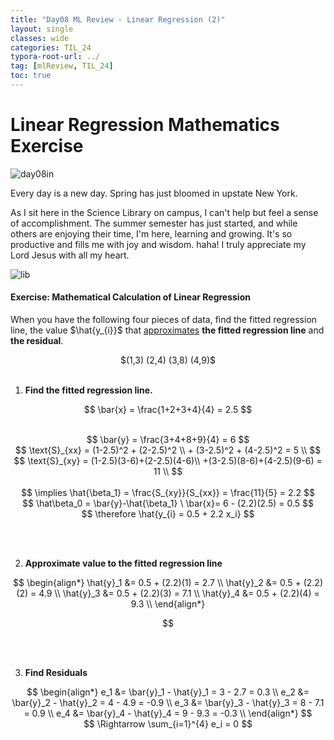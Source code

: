 ```yaml
---
title: "Day08 ML Review - Linear Regression (2)"
layout: single
classes: wide
categories: TIL_24
typora-root-url: ../
tag: [mlReview, TIL_24]
toc: true
---
```


# Linear Regression Mathematics Exercise

<img src="/blog/images/2024-05-23-TIL24_Day8/20D36117-06D4-4077-9EDC-68C0B43EE283.jpeg" alt="day08in">

Every day is a new day. Spring has just bloomed in upstate New York.

As I sit here in the Science Library on campus, I can't help but feel a sense of accomplishment. The summer semester has just started, and while others are enjoying their time, I'm here, learning and growing. It's so productive and fills me with joy and wisdom. haha! I truly appreciate my Lord Jesus with all my heart.



<img src="/blog/images/2024-05-23-TIL24_Day8/4C4610FF-B8AD-4674-95E2-2F7E432692FF_1_102_a.jpeg" alt="lib">



#### Exercise: Mathematical Calculation of Linear Regression

When you have the following four pieces of data, find the fitted regression line, the value $\hat{y_{i}}$ that <u>approximates</u> **the fitted regression line** and **the residual**.<br>

<center>$(1,3) (2,4) (3,8) (4,9)$</center>

<br>

1. **Find the fitted regression line.**

<center>

$$
\bar{x} = \frac{1+2+3+4}{4} = 2.5
$$

<br>
$$
\bar{y} = \frac{3+4+8+9}{4} = 6
$$
<br>
$$
\text{S}_{xx} = (1-2.5)^2 + (2-2.5)^2 \\
+ (3-2.5)^2 + (4-2.5)^2 = 5 \\
$$
<br>
$$
\text{S}_{xy} = (1-2.5)(3-6)+(2-2.5)(4-6)\\ 
+(3-2.5)(8-6)+(4-2.5)(9-6) = 11 \\
$$
<br><br>
$$
\implies \hat{\beta_1} = \frac{S_{xy}}{S_{xx}} = \frac{11}{5} = 2.2
$$
<br>
$$
\hat\beta_0 = \bar{y}-\hat{\beta_1} \ \bar{x}= 6 - (2.2)(2.5) = 0.5
$$
<br>
$$
\therefore \hat{y_{i} = 0.5 + 2.2 x_i}
$$


</center>

<br><br>

2. **Approximate value to the fitted regression line**

<center>
  $$
\begin{align*}
\hat{y}_1 &= 0.5 + (2.2)(1) = 2.7 \\
\hat{y}_2 &= 0.5 + (2.2)(2) = 4.9 \\
\hat{y}_3 &= 0.5 + (2.2)(3) = 7.1 \\
\hat{y}_4 &= 0.5 + (2.2)(4) = 9.3 \\
\end{align*}


  $$
</center>

<br><br>



3. **Find Residuals**

<center>
  $$
  \begin{align*}
e_1 &= \bar{y}_1 - \hat{y}_1 = 3 - 2.7 = 0.3 \\
e_2 &= \bar{y}_2 - \hat{y}_2 = 4 - 4.9 = -0.9 \\
e_3 &= \bar{y}_3 - \hat{y}_3 = 8 - 7.1 = 0.9 \\
e_4 &= \bar{y}_4 - \hat{y}_4 = 9 - 9.3 = -0.3 \\
\end{align*}
  $$
  <br>
  $$
  \Rightarrow \sum_{i=1}^{4} e_i = 0
  $$
</center>

